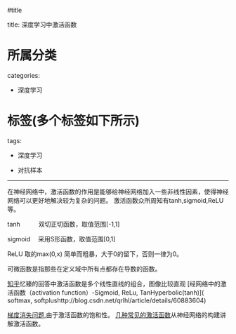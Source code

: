 #title

title: 深度学习中激活函数
# 所属分类

categories:

- 深度学习

# 标签(多个标签如下所示)

tags:

- 深度学习

- 对抗样本


------


在神经网络中，激活函数的作用是能够给神经网络加入一些非线性因素，使得神经网络可以更好地解决较为复杂的问题。
激活函数众所周知有tanh,sigmoid,ReLU等。

tanh　　　双切正切函数，取值范围[-1,1]

sigmoid　 采用S形函数，取值范围[0,1]

ReLU  取的max(0,x)    简单而粗暴，大于0的留下，否则一律为0。

可微函数是指那些在定义域中所有点都存在导数的函数。

[知乎](https://www.zhihu.com/question/22334626)忆臻的回答中激活函数是多个线性直线的组合，图像比较直观
[经网络中的激活函数（activation function）-Sigmoid, ReLu, TanHyperbolic(tanh)]( softmax, softplushttp://blog.csdn.net/qrlhl/article/details/60883604)

[梯度消失问题](http://www.cnblogs.com/rgvb178/p/6055213.html),由于激活函数的饱和性。
[几种常见的激活函数](http://blog.csdn.net/u014365862/article/details/52710698)从神经网络的构建讲解激活函数。